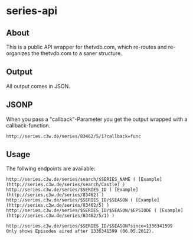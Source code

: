 series-api
==========

## About
This is a public API wrapper for thetvdb.com, which re-routes and re-organizes the thetvdb.com to a saner structure.

## Output

All output comes in JSON.

## JSONP

When you pass a "callback"-Parameter you get the output wrapped with a callback-function.

```
http://series.c3w.de/series/83462/5/1?callback=func
```

## Usage

The follwing endpoints are available:

```
http://series.c3w.de/series/search/$SERIES_NAME ( [Example](http://series.c3w.de/series/search/Castle) )
http://series.c3w.de/series/$SERIES_ID ( [Example](http://series.c3w.de/series/83462) )
http://series.c3w.de/series/$SERIES_ID/$SEASON ( [Example](http://series.c3w.de/series/83462/5) )
http://series.c3w.de/series/$SERIES_ID/$SEASON/$EPSIODE ( [Example](http://series.c3w.de/series/83462/5/1) )

http://series.c3w.de/series/$SERIES_ID/$SEASON?since=1336341599
Only shows Episodes aired after 1336341599 (06.05.2012).
```
